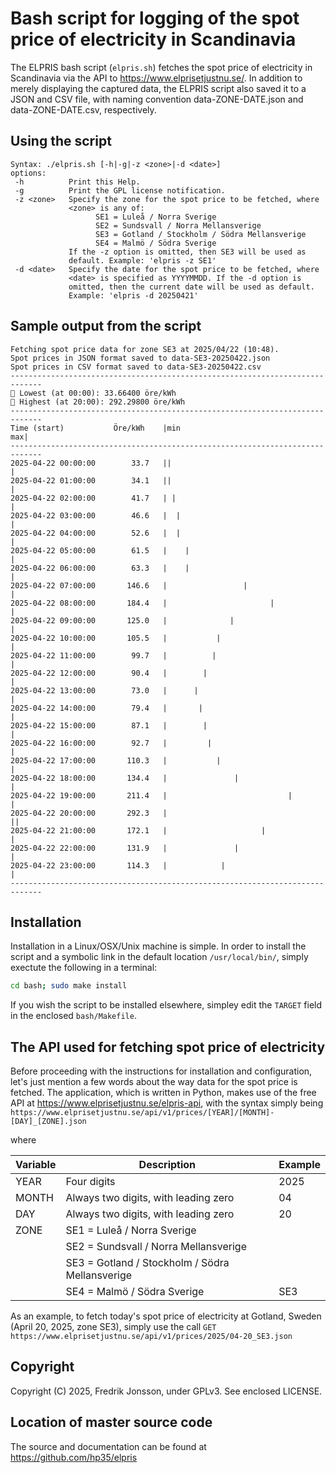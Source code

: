 # Bash script for logging of the spot price of electricity in Scandinavia

The ELPRIS bash script (`elpris.sh`) fetches the spot price of electricity in
Scandinavia via the API to https://www.elprisetjustnu.se/. In addition to
merely displaying the captured data, the ELPRIS script also saved it to a
JSON and CSV file, with naming convention data-ZONE-DATE.json and
data-ZONE-DATE.csv, respectively.

## Using the script
```
Syntax: ./elpris.sh [-h|-g|-z <zone>|-d <date>]
options:
 -h          Print this Help.
 -g          Print the GPL license notification.
 -z <zone>   Specify the zone for the spot price to be fetched, where
             <zone> is any of:
                   SE1 = Luleå / Norra Sverige
                   SE2 = Sundsvall / Norra Mellansverige
                   SE3 = Gotland / Stockholm / Södra Mellansverige
                   SE4 = Malmö / Södra Sverige
             If the -z option is omitted, then SE3 will be used as
             default. Example: 'elpris -z SE1'
 -d <date>   Specify the date for the spot price to be fetched, where
             <date> is specified as YYYYMMDD. If the -d option is
             omitted, then the current date will be used as default.
             Example: 'elpris -d 20250421'
```

## Sample output from the script
```
Fetching spot price data for zone SE3 at 2025/04/22 (10:48).
Spot prices in JSON format saved to data-SE3-20250422.json
Spot prices in CSV format saved to data-SE3-20250422.csv
-----------------------------------------------------------------------------
🔻 Lowest (at 00:00): 33.66400 öre/kWh
🔺 Highest (at 20:00): 292.29800 öre/kWh
-----------------------------------------------------------------------------
Time (start)           Öre/kWh    |min                                   max|
-----------------------------------------------------------------------------
2025-04-22 00:00:00        33.7   ||                                        |
2025-04-22 01:00:00        34.1   ||                                        |
2025-04-22 02:00:00        41.7   | |                                       |
2025-04-22 03:00:00        46.6   |  |                                      |
2025-04-22 04:00:00        52.6   |  |                                      |
2025-04-22 05:00:00        61.5   |    |                                    |
2025-04-22 06:00:00        63.3   |    |                                    |
2025-04-22 07:00:00       146.6   |                 |                       |
2025-04-22 08:00:00       184.4   |                       |                 |
2025-04-22 09:00:00       125.0   |              |                          |
2025-04-22 10:00:00       105.5   |           |                             |
2025-04-22 11:00:00        99.7   |          |                              |
2025-04-22 12:00:00        90.4   |        |                                |
2025-04-22 13:00:00        73.0   |      |                                  |
2025-04-22 14:00:00        79.4   |       |                                 |
2025-04-22 15:00:00        87.1   |        |                                |
2025-04-22 16:00:00        92.7   |         |                               |
2025-04-22 17:00:00       110.3   |           |                             |
2025-04-22 18:00:00       134.4   |               |                         |
2025-04-22 19:00:00       211.4   |                           |             |
2025-04-22 20:00:00       292.3   |                                        ||
2025-04-22 21:00:00       172.1   |                     |                   |
2025-04-22 22:00:00       131.9   |               |                         |
2025-04-22 23:00:00       114.3   |            |                            |
-----------------------------------------------------------------------------
```

## Installation

Installation in a Linux/OSX/Unix machine is simple. In order to install the
script and a symbolic link in the default location `/usr/local/bin/`, simply
exectute the following in a terminal:
```bash
cd bash; sudo make install
```
If you wish the script to be installed elsewhere, simpley edit the `TARGET`
field in the enclosed `bash/Makefile`.

## The API used for fetching spot price of electricity

Before proceeding with the instructions for installation and configuration,
let's just mention a few words about the way data for the spot price is
fetched. The application, which is written in Python, makes use of the free
API at https://www.elprisetjustnu.se/elpris-api, with the syntax simply being
`https://www.elprisetjustnu.se/api/v1/prices/[YEAR]/[MONTH]-[DAY]_[ZONE].json`

where

| Variable | Description                                       | Example |
|----------|---------------------------------------------------|---------|
|  YEAR    | Four digits                                       |    2025 |
|  MONTH   | Always two digits, with leading zero              |      04 |
|  DAY     | Always two digits, with leading zero              |      20 |
|  ZONE    |   SE1 = Luleå / Norra Sverige                     |         |
|          |   SE2 = Sundsvall / Norra Mellansverige           |         |
|          |   SE3 = Gotland / Stockholm / Södra Mellansverige |         |
|          |   SE4 = Malmö / Södra Sverige                     |  SE3    |

As an example, to fetch today's spot price of electricity at Gotland, Sweden
(April 20, 2025, zone SE3), simply use the call
`GET https://www.elprisetjustnu.se/api/v1/prices/2025/04-20_SE3.json`

## Copyright
Copyright (C) 2025, Fredrik Jonsson, under GPLv3. See enclosed LICENSE.

## Location of master source code
The source and documentation can be found at https://github.com/hp35/elpris
